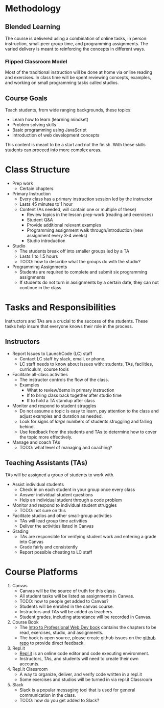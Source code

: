 # Methodology

## Blended Learning
The course is delivered using a combination of online tasks, in person instruction, small peer group time, and programming assignments. The varied delivery is meant to reinforcing the concepts in different ways.

### Flipped Classroom Model
Most of the traditional instruction will be done at home via online reading and exercises. In class time will be spent reviewing concepts, examples, and working on small programming tasks called studios.

## Course Goals
Teach students, from wide ranging backgrounds, these topics:
* Learn how to learn (learning mindset)
* Problem solving skills
* Basic programming using JavaScript
* Introduction of web development concepts

This content is meant to be a start and not the finish. With these skills students can proceed into more complex areas.

# Class Structure
* Prep work
  * Certain chapters 
* Primary Instruction
  * Every class has a primary instruction session led by the instructor
  * Lasts 45 minutes to 1 hour
  * Content (As needed, will contain one or multiple of these)
    * Review topics in the lesson prep-work (reading and exercises)
    * Student Q&A
    * Provide additional relevant examples
    * Programming assignment walk through/introduction (new assignment every 3-4 weeks)
    * Studio introduction
* Studio
  * The students break off into smaller groups led by a TA
  * Lasts 1 to 1.5 hours
  * TODO: how to describe what the groups do with the studio?
* Programming Assignments
  * Students are required to complete and submit six programming assignments
  * If students do not turn in assignments by a certain date, they can not continue in the class

# Tasks and Responsibilities
Instructors and TAs are a crucial to the success of the students. These tasks help insure that everyone knows
their role in the process.

## Instructors
* Report Issues to LaunchCode (LC) staff
  * Contact LC staff by slack, email, or phone.
  * LC staff needs to know about issues with: students, TAs, facilities, curriculum, course tools
* Facilitate all-class activities
  * The instructor controls the flow of the class.
  * Examples
    * What to review/demo in primary instruction
    * If to bring class back together after studio time
    * If to hold a TA standup after class
* Monitor and respond to student struggles
  * Do not assume a topic is easy to learn, pay attention to the class and adjust examples and duration as needed.
  * Look for signs of *large* numbers of students struggling and falling behind.
  * Use feedback from the students and TAs to determine how to cover the topic more effectively.
* Manage and coach TAs
  * TODO: what level of managing and coaching?

## Teaching Assistants (TAs)
TAs will be assigned a group of students to work with.
* Assist individual students
  * Check in on each student in your group once every class
  * Answer individual student questions
  * Help an individual student through a code problem
* Monitor and respond to individual student struggles
  * TODO: not sure on this
* Facilitate studios and other small-group activities
  * TAs will lead group time activities
  * Deliver the activities listed in Canvas
* Grading
  * TAs are responsible for verifying student work and entering a grade into Canvas
  * Grade fairly and consistently
  * Report possible cheating to LC staff
  
# Course Platforms
1. Canvas
   * Canvas will be the source of truth for this class.
   * All student tasks will be listed as assignments in Canvas.
   * TODO: how to people get added to Canvas?
   * Students will be enrolled in the canvas course.
   * Instructors and TAs will be added as teachers.
   * Student grades, including attendance will be recorded in Canvas.
2. Course Book
   * The [Intro to Professional Web Dev book](https://education.launchcode.org/intro-to-professional-web-dev/) contains the chapters to be read, exercises, studio, and assignments.
   * The book is open source, please create github issues on the [github repo](https://github.com/LaunchCodeEducation/intro-to-professional-web-dev/issues) to provide direct feedback.
3. Repl.it
   * [Repl.it](https://repl.it/repls) is an online code editor and code executing environment.
   * Instructors, TAs, and students will need to create their own accounts.
4. Repl.it Classroom
     * A way to organize, deliver, and verify code written in a repl.it
     * Some exercises and studios will be turned in via repl.it Classroom
5. Slack
   * Slack is a popular messaging tool that is used for general communication in the class.
   * TODO: how do you get added to Slack?

